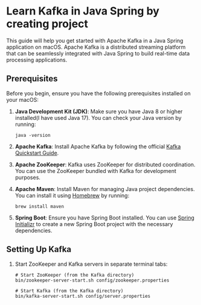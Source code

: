 # Learn Kafka in Java Spring by creating project

This guide will help you get started with Apache Kafka in a Java Spring application on macOS. Apache Kafka is a distributed streaming platform that can be seamlessly integrated with Java Spring to build real-time data processing applications.

## Prerequisites

Before you begin, ensure you have the following prerequisites installed on your macOS:

1. **Java Development Kit (JDK)**: Make sure you have Java 8 or higher installed(I have used Java 17). You can check your Java version by running:

    ```shell
    java -version
    ```

2. **Apache Kafka**: Install Apache Kafka by following the official [Kafka Quickstart Guide](https://kafka.apache.org/quickstart).

3. **Apache ZooKeeper**: Kafka uses ZooKeeper for distributed coordination. You can use the ZooKeeper bundled with Kafka for development purposes.

4. **Apache Maven**: Install Maven for managing Java project dependencies. You can install it using [Homebrew](https://brew.sh/) by running:

    ```shell
    brew install maven
    ```

5. **Spring Boot**: Ensure you have Spring Boot installed. You can use [Spring Initializr](https://start.spring.io/) to create a new Spring Boot project with the necessary dependencies.

## Setting Up Kafka

1. Start ZooKeeper and Kafka servers in separate terminal tabs:

   ```shell
   # Start ZooKeeper (from the Kafka directory)
   bin/zookeeper-server-start.sh config/zookeeper.properties

   # Start Kafka (from the Kafka directory)
   bin/kafka-server-start.sh config/server.properties

